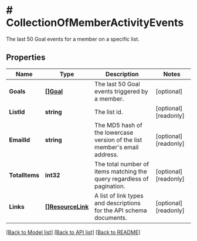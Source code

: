 # # CollectionOfMemberActivityEvents
The last 50 Goal events for a member on a specific list.

## Properties 


Name | Type | Description | Notes
------------ | ------------- | ------------- | -------------
**Goals**| [**[]Goal**](Goal.md) | The last 50 Goal events triggered by a member.  | [optional]
**ListId**| **string** | The list id.  | [optional] [readonly]
**EmailId**| **string** | The MD5 hash of the lowercase version of the list member&#39;s email address.  | [optional] [readonly]
**TotalItems**| **int32** | The total number of items matching the query regardless of pagination.  | [optional] [readonly]
**Links**| [**[]ResourceLink**](ResourceLink.md) | A list of link types and descriptions for the API schema documents.  | [optional] [readonly]


[[Back to Model list]](../../README.md#models) [[Back to API list]](../../README.md#endpoints) [[Back to README]](../../README.md)

